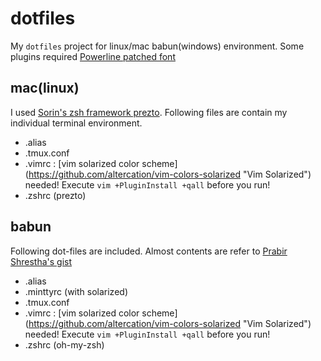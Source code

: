 dotfiles
========

My `dotfiles` project for linux/mac babun(windows) environment. Some plugins
required [Powerline patched font](https://github.com/powerline/fonts/ "Powerline
font")

mac(linux)
-----------
I used [Sorin's zsh framework prezto](https://github.com/sorin-ionescu/prezto/ 
"prezto"). Following files are contain my individual terminal environment. 

* .alias
* .tmux.conf
* .vimrc : [vim solarized color scheme]
  (https://github.com/altercation/vim-colors-solarized "Vim Solarized") needed! 
  Execute `vim +PluginInstall +qall` before you run!
* .zshrc (prezto)



babun
-----
Following dot-files are included. Almost contents are refer to [Prabir 
Shrestha's gist](https://gist.github.com/prabirshrestha/279d8b179d9353fe8694/  
"my terminal settings for windows")

* .alias
* .minttyrc (with solarized)
* .tmux.conf 
* .vimrc : [vim solarized color scheme]
  (https://github.com/altercation/vim-colors-solarized "Vim Solarized") needed! 
  Execute `vim +PluginInstall +qall` before you run!
* .zshrc (oh-my-zsh)


